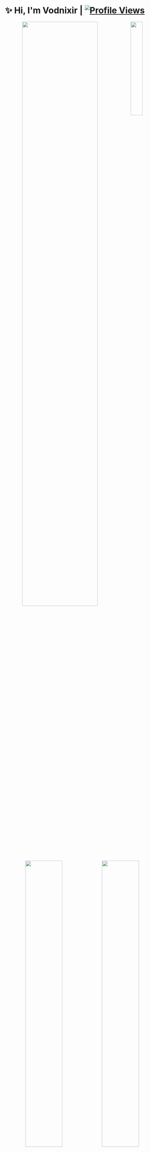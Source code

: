 # ✨ Hi, I'm Vodnixir | [![Profile Views](https://komarev.com/ghpvc/?username=vodnixir&style=for-the-badge)](https://github.com/vodnixir)

<p align="center">
    <img width="70%" src="https://user-images.githubusercontent.com/77770753/117139498-f081c400-adc9-11eb-9aaf-f895a54ecc67.gif">
    <img
        align="top"
        width="28%"
        src="https://github-readme-stats.vercel.app/api/top-langs/?username=vodnixir&hide_border=true&theme=tokyonight"
    />
</p>
<p align="center">
    <img
        width="49%"
        src="https://github-readme-stats.vercel.app/api?username=vodnixir&count_private=true&include_all_commits=true&show_icons=true&theme=tokyonight&custom_title=GitHub+Stats"
    />
    <img
        width="49%"
        src="https://github-readme-streak-stats.herokuapp.com?user=vodnixir&theme=tokyonight"
    />
</p>
